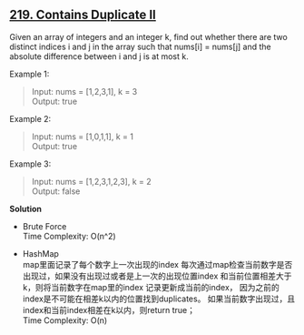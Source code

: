 ## [219. Contains Duplicate II](https://leetcode.com/problems/contains-duplicate-ii/)  
Given an array of integers and an integer k, find out whether there are two distinct indices i and j in the array such that nums[i] = nums[j] and the absolute difference between i and j is at most k.

Example 1:
>Input: nums = [1,2,3,1], k = 3  
Output: true  

Example 2:
>Input: nums = [1,0,1,1], k = 1  
Output: true  

Example 3:
>Input: nums = [1,2,3,1,2,3], k = 2  
Output: false  

**Solution**
* Brute Force   
    Time Complexity: O(n^2)

* HashMap  
    map里面记录了每个数字上一次出现的index
    每次通过map检查当前数字是否出现过，如果没有出现过或者是上一次的出现位置index 和当前位置相差大于k，则将当前数字在map里的index 记录更新成当前的index， 因为之前的index是不可能在相差k以内的位置找到duplicates。
    如果当前数字出现过，且index和当前index相差在k以内，则return true；  
    Time Complexity: O(n)